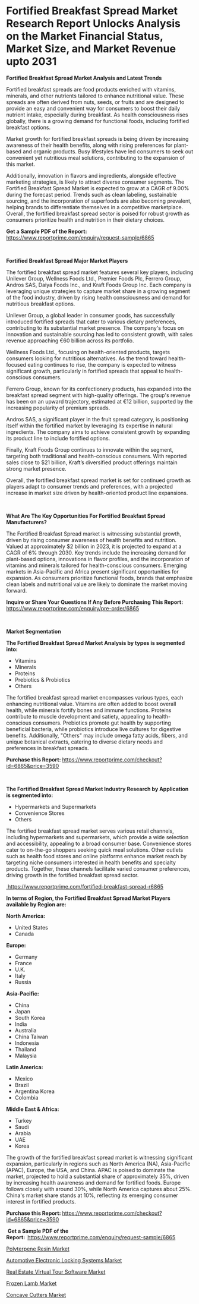 <p><h1>Fortified Breakfast Spread Market Research Report Unlocks Analysis on the Market Financial Status, Market Size, and Market Revenue upto 2031</h1></p><p><strong>Fortified Breakfast Spread Market Analysis and Latest Trends</strong></p>
<p><p>Fortified breakfast spreads are food products enriched with vitamins, minerals, and other nutrients tailored to enhance nutritional value. These spreads are often derived from nuts, seeds, or fruits and are designed to provide an easy and convenient way for consumers to boost their daily nutrient intake, especially during breakfast. As health consciousness rises globally, there is a growing demand for functional foods, including fortified breakfast options.</p><p>Market growth for fortified breakfast spreads is being driven by increasing awareness of their health benefits, along with rising preferences for plant-based and organic products. Busy lifestyles have led consumers to seek out convenient yet nutritious meal solutions, contributing to the expansion of this market.</p><p>Additionally, innovation in flavors and ingredients, alongside effective marketing strategies, is likely to attract diverse consumer segments. The Fortified Breakfast Spread Market is expected to grow at a CAGR of 9.00% during the forecast period. Trends such as clean labeling, sustainable sourcing, and the incorporation of superfoods are also becoming prevalent, helping brands to differentiate themselves in a competitive marketplace. Overall, the fortified breakfast spread sector is poised for robust growth as consumers prioritize health and nutrition in their dietary choices.</p></p>
<p><strong>Get a Sample PDF of the Report:&nbsp;</strong> <a href="https://www.reportprime.com/enquiry/request-sample/6865">https://www.reportprime.com/enquiry/request-sample/6865</a></p>
<p>&nbsp;</p>
<p><strong>Fortified Breakfast Spread Major Market Players</strong></p>
<p><p>The fortified breakfast spread market features several key players, including Unilever Group, Wellness Foods Ltd., Premier Foods Plc, Ferrero Group, Andros SAS, Daiya Foods Inc., and Kraft Foods Group Inc. Each company is leveraging unique strategies to capture market share in a growing segment of the food industry, driven by rising health consciousness and demand for nutritious breakfast options.</p><p>Unilever Group, a global leader in consumer goods, has successfully introduced fortified spreads that cater to various dietary preferences, contributing to its substantial market presence. The company's focus on innovation and sustainable sourcing has led to consistent growth, with sales revenue approaching €60 billion across its portfolio. </p><p>Wellness Foods Ltd., focusing on health-oriented products, targets consumers looking for nutritious alternatives. As the trend toward health-focused eating continues to rise, the company is expected to witness significant growth, particularly in fortified spreads that appeal to health-conscious consumers.</p><p>Ferrero Group, known for its confectionery products, has expanded into the breakfast spread segment with high-quality offerings. The group's revenue has been on an upward trajectory, estimated at €12 billion, supported by the increasing popularity of premium spreads.</p><p>Andros SAS, a significant player in the fruit spread category, is positioning itself within the fortified market by leveraging its expertise in natural ingredients. The company aims to achieve consistent growth by expanding its product line to include fortified options.</p><p>Finally, Kraft Foods Group continues to innovate within the segment, targeting both traditional and health-conscious consumers. With reported sales close to $21 billion, Kraft’s diversified product offerings maintain strong market presence.</p><p>Overall, the fortified breakfast spread market is set for continued growth as players adapt to consumer trends and preferences, with a projected increase in market size driven by health-oriented product line expansions.</p></p>
<p>&nbsp;</p>
<p><strong>What Are The Key Opportunities For Fortified Breakfast Spread Manufacturers?</strong></p>
<p><p>The Fortified Breakfast Spread market is witnessing substantial growth, driven by rising consumer awareness of health benefits and nutrition. Valued at approximately $2 billion in 2023, it is projected to expand at a CAGR of 6% through 2030. Key trends include the increasing demand for plant-based options, innovations in flavor profiles, and the incorporation of vitamins and minerals tailored for health-conscious consumers. Emerging markets in Asia-Pacific and Africa present significant opportunities for expansion. As consumers prioritize functional foods, brands that emphasize clean labels and nutritional value are likely to dominate the market moving forward.</p></p>
<p><strong>Inquire or Share Your Questions If Any Before Purchasing This Report:</strong> <a href="https://www.reportprime.com/enquiry/pre-order/6865">https://www.reportprime.com/enquiry/pre-order/6865</a></p>
<p>&nbsp;</p>
<p><strong>Market Segmentation</strong></p>
<p><strong>The Fortified Breakfast Spread Market Analysis by types is segmented into:</strong></p>
<p><ul><li>Vitamins</li><li>Minerals</li><li>Proteins</li><li>Prebiotics & Probiotics</li><li>Others</li></ul></p>
<p><p>The fortified breakfast spread market encompasses various types, each enhancing nutritional value. Vitamins are often added to boost overall health, while minerals fortify bones and immune functions. Proteins contribute to muscle development and satiety, appealing to health-conscious consumers. Prebiotics promote gut health by supporting beneficial bacteria, while probiotics introduce live cultures for digestive benefits. Additionally, "Others" may include omega fatty acids, fibers, and unique botanical extracts, catering to diverse dietary needs and preferences in breakfast spreads.</p></p>
<p><strong>Purchase this Report:&nbsp;</strong><a href="https://www.reportprime.com/checkout?id=6865&price=3590">https://www.reportprime.com/checkout?id=6865&price=3590</a></p>
<p>&nbsp;</p>
<p><strong>The Fortified Breakfast Spread Market Industry Research by Application is segmented into:</strong></p>
<p><ul><li>Hypermarkets and Supermarkets</li><li>Convenience Stores</li><li>Others</li></ul></p>
<p><p>The fortified breakfast spread market serves various retail channels, including hypermarkets and supermarkets, which provide a wide selection and accessibility, appealing to a broad consumer base. Convenience stores cater to on-the-go shoppers seeking quick meal solutions. Other outlets such as health food stores and online platforms enhance market reach by targeting niche consumers interested in health benefits and specialty products. Together, these channels facilitate varied consumer preferences, driving growth in the fortified breakfast spread sector.</p></p>
<p><a href="https://www.reportprime.com/fortified-breakfast-spread-r6865">&nbsp;https://www.reportprime.com/fortified-breakfast-spread-r6865</a></p>
<p><strong>In terms of Region, the Fortified Breakfast Spread Market Players available by Region are:</strong></p>
<p>
    <p> <strong> North America: </strong>
        <ul>
            <li>United States</li>
            <li>Canada</li>
        </ul>
        </p> 
    <p> <strong> Europe: </strong>
        <ul>
            <li>Germany</li>
            <li>France</li>
            <li>U.K.</li>
            <li>Italy</li>
            <li>Russia</li>
        </ul>
        </p> 
    <p> <strong> Asia-Pacific: </strong>
        <ul>
            <li>China</li>
            <li>Japan</li>
            <li>South Korea</li>
            <li>India</li>
            <li>Australia</li>
            <li>China Taiwan</li>
            <li>Indonesia</li>
            <li>Thailand</li>
            <li>Malaysia</li>
        </ul>
        </p> 
    <p> <strong> Latin America: </strong>
        <ul>
            <li>Mexico</li>
            <li>Brazil</li>
            <li>Argentina Korea</li>
            <li>Colombia</li>
        </ul>
        </p> 
    <p> <strong> Middle East & Africa: </strong>
        <ul>
            <li>Turkey</li>
            <li>Saudi</li>
            <li>Arabia</li>
            <li>UAE</li>
            <li>Korea</li>
        </ul>
    </p>
    </p>
<p><p>The growth of the fortified breakfast spread market is witnessing significant expansion, particularly in regions such as North America (NA), Asia-Pacific (APAC), Europe, the USA, and China. APAC is poised to dominate the market, projected to hold a substantial share of approximately 35%, driven by increasing health awareness and demand for fortified foods. Europe follows closely with around 30%, while North America captures about 25%. China's market share stands at 10%, reflecting its emerging consumer interest in fortified products.</p></p>
<p><strong>Purchase this Report: </strong><a href="https://www.reportprime.com/checkout?id=6865&price=3590">https://www.reportprime.com/checkout?id=6865&price=3590</a></p>
<p>&nbsp;<strong>Get a Sample PDF of the Report:&nbsp;&nbsp;</strong><a href="https://www.reportprime.com/enquiry/request-sample/6865">https://www.reportprime.com/enquiry/request-sample/6865</a></p>
<p><strong></strong></p>
<p><p><a href="https://www.linkedin.com/pulse/why-should-you-invest-polyterpene-resin-market-trends-leading-0ykme?trackingId=1Xj9iHsbThuzuM%2FHjdB6XQ%3D%3D">Polyterpene Resin Market</a></p><p><a href="https://www.linkedin.com/pulse/global-automotive-electronic-locking-systems-market-size-expected-ahrpe?trackingId=75c6eXz5SkeiNLq4%2BYsbBg%3D%3D">Automotive Electronic Locking Systems Market</a></p><p><a href="https://medium.com/@tracey.skinner9085/real-estate-virtual-tour-software-market-growth-market-segmentation-and-regional-analysis-f7e010319ddf">Real Estate Virtual Tour Software Market</a></p><p><a href="https://github.com/sofayahoo2023/Market-Research-Report-List-6/blob/main/frozen-lamb-market.md">Frozen Lamb Market</a></p><p><a href="https://issuu.com/reportprime-2/docs/concave-cutters-market-size-2030.pp_ce6c1943429b5c">Concave Cutters Market</a></p></p>